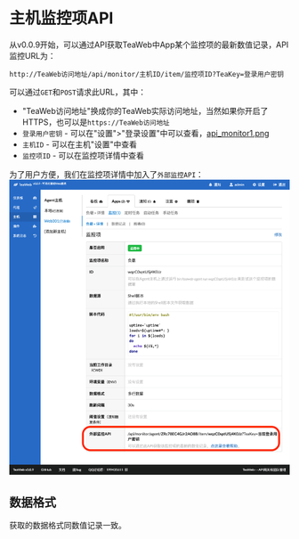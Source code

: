 # 主机监控项API
从v0.0.9开始，可以通过API获取TeaWeb中App某个监控项的最新数值记录，API监控URL为：
~~~
http://TeaWeb访问地址/api/monitor/主机ID/item/监控项ID?TeaKey=登录用户密钥
~~~
可以通过`GET`和`POST`请求此URL，其中：
* "TeaWeb访问地址"换成你的TeaWeb实际访问地址，当然如果你开启了HTTPS，也可以是`https://TeaWeb访问地址`
* `登录用户密钥` - 可以在"设置">"登录设置"中可以查看，[api_monitor1.png](api_monitor1.png)
* `主机ID` - 可以在主机"设置"中查看
* `监控项ID` - 可以在监控项详情中查看

为了用户方便，我们在监控项详情中加入了`外部监控API`：
![api_monitor_agent_item.png](api_monitor_agent_item.png)

## 数据格式
获取的数据格式同数值记录一致。
